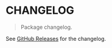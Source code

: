 # CHANGELOG

> Package changelog.

See [GitHub Releases](https://github.com/stdlib-js/math-strided-special-dmskinv/releases) for the changelog.